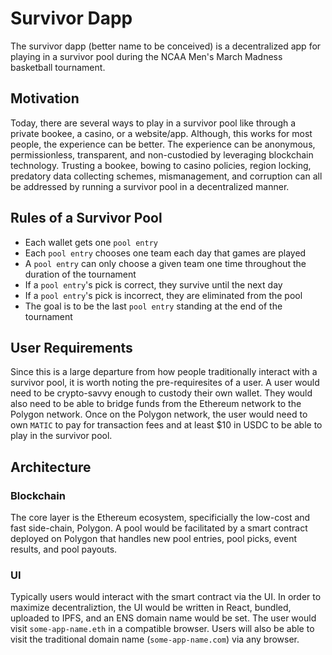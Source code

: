 # Survivor Dapp

The survivor dapp (better name to be conceived) is a decentralized app for playing in a survivor pool during the NCAA Men's March Madness basketball tournament.

## Motivation

Today, there are several ways to play in a survivor pool like through a private bookee, a casino, or a website/app. Although, this works for most people, the experience can be better. The experience can be anonymous, permissionless, transparent, and non-custodied by leveraging blockchain technology. Trusting a bookee, bowing to casino policies, region locking, predatory data collecting schemes, mismanagement, and corruption can all be addressed by running a survivor pool in a decentralized manner.

## Rules of a Survivor Pool

- Each wallet gets one `pool entry`
- Each `pool entry` chooses one team each day that games are played
- A `pool entry` can only choose a given team one time throughout the duration of the tournament
- If a `pool entry`'s pick is correct, they survive until the next day
- If a `pool entry`'s pick is incorrect, they are eliminated from the pool
- The goal is to be the last `pool entry` standing at the end of the tournament

## User Requirements

Since this is a large departure from how people traditionally interact with a survivor pool, it is worth noting the pre-requiresites of a user. A user would need to be crypto-savvy enough to custody their own wallet. They would also need to be able to bridge funds from the Ethereum network to the Polygon network. Once on the Polygon network, the user would need to own `MATIC` to pay for transaction fees and at least $10 in USDC to be able to play in the survivor pool.

## Architecture

### Blockchain

The core layer is the Ethereum ecosystem, specificially the low-cost and fast side-chain, Polygon. A pool would be facilitated by a smart contract deployed on Polygon that handles new pool entries, pool picks, event results, and pool payouts.

### UI

Typically users would interact with the smart contract via the UI. In order to maximize decentraliztion, the UI would be written in React, bundled, uploaded to IPFS, and an ENS domain name would be set. The user would visit `some-app-name.eth` in a compatible browser. Users will also be able to visit the traditional domain name (`some-app-name.com`) via any browser.
